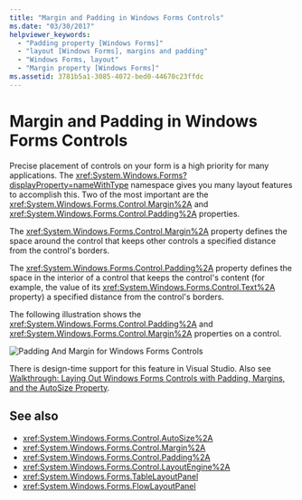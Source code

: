 ```yaml
---
title: "Margin and Padding in Windows Forms Controls"
ms.date: "03/30/2017"
helpviewer_keywords: 
  - "Padding property [Windows Forms]"
  - "layout [Windows Forms], margins and padding"
  - "Windows Forms, layout"
  - "Margin property [Windows Forms]"
ms.assetid: 3781b5a1-3085-4072-bed0-44670c23ffdc
---
```

# Margin and Padding in Windows Forms Controls
Precise placement of controls on your form is a high priority for many applications. The <xref:System.Windows.Forms?displayProperty=nameWithType> namespace gives you many layout features to accomplish this. Two of the most important are the <xref:System.Windows.Forms.Control.Margin%2A> and <xref:System.Windows.Forms.Control.Padding%2A> properties.  
  
 The <xref:System.Windows.Forms.Control.Margin%2A> property defines the space around the control that keeps other controls a specified distance from the control's borders.  
  
 The <xref:System.Windows.Forms.Control.Padding%2A> property defines the space in the interior of a control that keeps the control's content (for example, the value of its <xref:System.Windows.Forms.Control.Text%2A> property) a specified distance from the control's borders.  
  
 The following illustration shows the <xref:System.Windows.Forms.Control.Padding%2A> and <xref:System.Windows.Forms.Control.Margin%2A> properties on a control.  
  
 ![Padding And Margin for Windows Forms Controls](../../../../docs/framework/winforms/controls/media/vs-winformpadmargin.gif "VS_WinFormPadMargin")  
  
 There is design-time support for this feature in Visual Studio.  Also see [Walkthrough: Laying Out Windows Forms Controls with Padding, Margins, and the AutoSize Property](./windows-forms-controls-padding-autosize.md).  
  
## See also
- <xref:System.Windows.Forms.Control.AutoSize%2A>
- <xref:System.Windows.Forms.Control.Margin%2A>
- <xref:System.Windows.Forms.Control.Padding%2A>
- <xref:System.Windows.Forms.Control.LayoutEngine%2A>
- <xref:System.Windows.Forms.TableLayoutPanel>
- <xref:System.Windows.Forms.FlowLayoutPanel>
